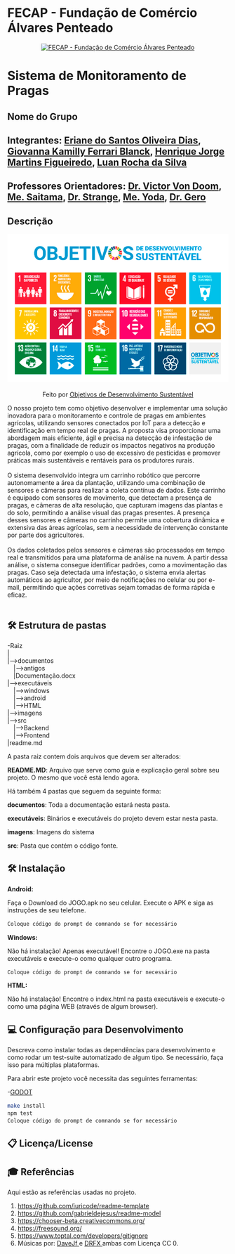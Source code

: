 # FECAP - Fundação de Comércio Álvares Penteado

<p align="center">
<a href= "https://www.fecap.br/"><img src="https://encrypted-tbn0.gstatic.com/images?q=tbn:ANd9GcRhZPrRa89Kma0ZZogxm0pi-tCn_TLKeHGVxywp-LXAFGR3B1DPouAJYHgKZGV0XTEf4AE&usqp=CAU" alt="FECAP - Fundação de Comércio Álvares Penteado" border="0"></a>
</p>

# Sistema de Monitoramento de Pragas 

## Nome do Grupo

## Integrantes: <a href="https://www.linkedin.com/in/victorbarq/">Eriane do Santos Oliveira Dias</a>, <a href="https://www.linkedin.com/in/giovana-kamilly-ferrari-blanck/">Giovanna Kamilly Ferrari Blanck</a>, <a href="https://www.linkedin.com/in/henrique-jorge/">Henrique Jorge Martins Figueiredo</a>, <a href="https://www.linkedin.com/in/victorbarq/">Luan Rocha da Silva</a>

## Professores Orientadores: <a href="https://www.linkedin.com/in/victorbarq/">Dr. Victor Von Doom</a>, <a href="https://www.linkedin.com/in/victorbarq/">Me. Saitama</a>, <a href="https://www.linkedin.com/in/victorbarq/">Dr. Strange</a>, <a href="https://www.linkedin.com/in/victorbarq/">Me. Yoda</a>, <a href="https://www.linkedin.com/in/victorbarq/">Dr. Gero</a>

## Descrição

<p align="center">
<img src="https://github.com/2024-1-NADS1-A/Projeto9/blob/main/imagens/ODS.jpg" alt="NOME DO JOGO" border="0"><br><br>
 Feito por <a href="https://github.com/2024-1-NADS1-A/Projeto9/blob/main/imagens/ODS.jpg">Objetivos de Desenvolvimento Sustentável</a> <a rel="license">
  </a></p>

O nosso projeto tem como objetivo desenvolver e implementar uma solução inovadora para o monitoramento e controle de pragas em ambientes agrícolas, utilizando sensores conectados por IoT para a detecção e identificação em tempo real de pragas. A proposta visa proporcionar uma abordagem mais eficiente, ágil e precisa na detecção de infestação de pragas, com a finalidade de reduzir os impactos negativos na produção agrícola, como por exemplo o uso de excessivo de pesticidas e promover práticas mais sustentáveis e rentáveis para os produtores rurais.
<br><br>
O sistema desenvolvido integra um carrinho robótico que percorre autonomamente a área da plantação, utilizando uma combinação de sensores e câmeras para realizar a coleta contínua de dados. Este carrinho é equipado com sensores de movimento, que detectam a presença de pragas, e câmeras de alta resolução, que capturam imagens das plantas e do solo, permitindo a análise visual das pragas presentes. A presença desses sensores e câmeras no carrinho permite uma cobertura dinâmica e extensiva das áreas agrícolas, sem a necessidade de intervenção constante por parte dos agricultores.
<br><br>
Os dados coletados pelos sensores e câmeras são processados em tempo real e transmitidos para uma plataforma de análise na nuvem. A partir dessa análise, o sistema consegue identificar padrões, como a movimentação das pragas. Caso seja detectada uma infestação, o sistema envia alertas automáticos ao agricultor, por meio de notificações no celular ou por e-mail, permitindo que ações corretivas sejam tomadas de forma rápida e eficaz.
<br><br>

## 🛠 Estrutura de pastas

-Raiz<br>
|<br>
|-->documentos<br>
  &emsp;|-->antigos<br>
  &emsp;|Documentação.docx<br>
|-->executáveis<br>
  &emsp;|-->windows<br>
  &emsp;|-->android<br>
  &emsp;|-->HTML<br>
|-->imagens<br>
|-->src<br>
  &emsp;|-->Backend<br>
  &emsp;|-->Frontend<br>
|readme.md<br>

A pasta raiz contem dois arquivos que devem ser alterados:

<b>README.MD</b>: Arquivo que serve como guia e explicação geral sobre seu projeto. O mesmo que você está lendo agora.

Há também 4 pastas que seguem da seguinte forma:

<b>documentos</b>: Toda a documentação estará nesta pasta.

<b>executáveis</b>: Binários e executáveis do projeto devem estar nesta pasta.

<b>imagens</b>: Imagens do sistema

<b>src</b>: Pasta que contém o código fonte.

## 🛠 Instalação

<b>Android:</b>

Faça o Download do JOGO.apk no seu celular.
Execute o APK e siga as instruções de seu telefone.

```sh
Coloque código do prompt de comnando se for necessário
```

<b>Windows:</b>

Não há instalação! Apenas executável!
Encontre o JOGO.exe na pasta executáveis e execute-o como qualquer outro programa.

```sh
Coloque código do prompt de comnando se for necessário
```

<b>HTML:</b>

Não há instalação!
Encontre o index.html na pasta executáveis e execute-o como uma página WEB (através de algum browser).

## 💻 Configuração para Desenvolvimento

Descreva como instalar todas as dependências para desenvolvimento e como rodar um test-suite automatizado de algum tipo. Se necessário, faça isso para múltiplas plataformas.

Para abrir este projeto você necessita das seguintes ferramentas:

-<a href="https://godotengine.org/download">GODOT</a>

```sh
make install
npm test
Coloque código do prompt de comnando se for necessário
```

## 📋 Licença/License


## 🎓 Referências

Aqui estão as referências usadas no projeto.

1. <https://github.com/iuricode/readme-template>
2. <https://github.com/gabrieldejesus/readme-model>
3. <https://chooser-beta.creativecommons.org/>
4. <https://freesound.org/>
5. <https://www.toptal.com/developers/gitignore>
6. Músicas por: <a href="https://freesound.org/people/DaveJf/sounds/616544/"> DaveJf </a> e <a href="https://freesound.org/people/DRFX/sounds/338986/"> DRFX </a> ambas com Licença CC 0.

